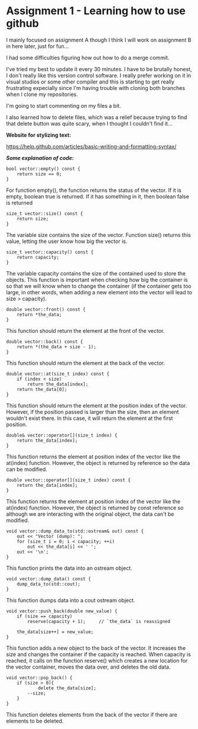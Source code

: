 # Assignment 1 - Learning how to use github
I mainly focused on assignment A though I think I will work on assignment B in here later, just for fun...

I had some difficulties figuring how out how to do a merge commit.

I've tried my best to update it every 30 minutes. I have to be brutally honest, I don't really like this version control software. I really prefer working on it in visual studios or some other compiler and this is starting to get really frustrating expecially since I'm having trouble with cloning both branches when I clone my repositories.

I'm going to start commenting on my files a bit.

I also learned how to delete files, which was a relief because trying to find that delete button was quite scary, when I thought I couldn't find it...


**Website for stylizing text:**

https://help.github.com/articles/basic-writing-and-formatting-syntax/

***Some explanation of code:***

```
bool vector::empty() const {
	return size == 0;
}
```
For function empty(), the function returns the status of the vector. If it is empty, boolean true is returned. If it has something in it, then boolean false is returned

```
size_t vector::size() const {
	return size;
}
```
The variable size contains the size of the vector. Function size() returns this value, letting the user know how big the vector is.

```
size_t vector::capacity() const {
	return capacity;
}
```
The variable capacity contains the size of the contained used to store the objects. This function is important when checking how big the container is so that we will know when to change the container (if the container gets too large, in other words, when adding a new element into the vector will lead to size > capacity).

```
double vector::front() const {
	return *the_data;
}
```
This function should return the element at the front of the vector.

```
double vector::back() const {
	return *(the_data + size - 1);
}
```
This function should return the element at the back of the vector.

```
double vector::at(size_t index) const {
	if (index < size)
		return the_data[index];
	return the_data[0];
}
```
This function should return the element at the position index of the vector. However, if the position passed is larger than the size, then an element wouldn't exist there. In this case, it will return the element at the first position.

```
double& vector::operator[](size_t index) {
	return the_data[index];
}
```
This function returns the element at position index of the vector like the at(index) function. However, the object is returned by reference so the data can be modified.

```
double vector::operator[](size_t index) const {
	return the_data[index];
}
```
This function returns the element at position index of the vector like the at(index) function. However, the object is returned by const reference so although we are interacting with the original object, the data can't be modified.

```
void vector::dump_data_to(std::ostream& out) const {
	out << "Vector (dump): ";
	for (size_t i = 0; i < capacity; ++i)
		out << the_data[i] << ' ';
	out << '\n';
}
```
This function prints the data into an ostream object.

```
void vector::dump_data() const {
	dump_data_to(std::cout);
}
```
This function dumps data into a cout ostream object.

```
void vector::push_back(double new_value) {
	if (size == capacity)
		reserve(capacity + 1);     // `the_data` is reassigned

	the_data[size++] = new_value;
}
```
This function adds a new object to the back of the vector. It increases the size and changes the container if the capacity is reached. When capacity is reached, it calls on the function reserve() which creates a new location for the vector container, moves the data over, and deletes the old data.

```
void vector::pop_back() {
	if (size > 0){
    		delete the_data[size];
		--size;
	}
}
```
This function deletes elements from the back of the vector if there are elements to be deleted.
